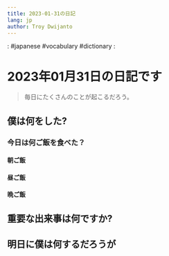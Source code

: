 ```yaml
---
title: 2023-01-31の日記
lang: jp
author: Troy Dwijanto
---
```

: #japanese #vocabulary #dictionary : 
# 2023年01月31日の日記です
> 毎日にたくさんのことが起こるだろう。

## 僕は何をした?

### 今日は何ご飯を食べた？
#### 朝ご飯
#### 昼ご飯
#### 晩ご飯

## 重要な出来事は何ですか?

## 明日に僕は何するだろうが